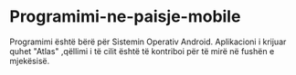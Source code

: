 # Programimi-ne-paisje-mobile
Programimi është bërë për Sistemin Operativ Android. Aplikacioni i krijuar quhet "Atlas" ,qëllimi i të cilit është të kontriboi për të mirë në fushën e mjekësisë.
